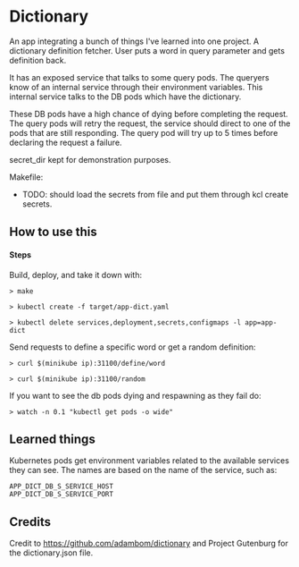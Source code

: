# Dictionary

An app integrating a bunch of things I've learned into one project. A dictionary definition fetcher.
User puts a word in query parameter and gets definition back.

It has an exposed service that talks to some query pods. The queryers know of an internal service through their environment variables. This internal service talks to the DB pods which have the dictionary. 

These DB pods have a high chance of dying before completing the request. The query pods will retry the request, the service should direct to one of the pods that are still responding. The query pod will try up to 5 times before declaring the request a failure. 

secret_dir kept for demonstration purposes.

Makefile:
- TODO: should load the secrets from file and put them through kcl create secrets.

## How to use this

#### Steps
Build, deploy, and take it down with:
```
> make

> kubectl create -f target/app-dict.yaml

> kubectl delete services,deployment,secrets,configmaps -l app=app-dict
```

Send requests to define a specific word or get a random definition:
```
> curl $(minikube ip):31100/define/word

> curl $(minikube ip):31100/random
```

If you want to see the db pods dying and respawning as they fail do:
```
> watch -n 0.1 "kubectl get pods -o wide"
```

## Learned things

Kubernetes pods get environment variables related to the available services they can see.
The names are based on the name of the service, such as:
```
APP_DICT_DB_S_SERVICE_HOST
APP_DICT_DB_S_SERVICE_PORT
```
## Credits

Credit to https://github.com/adambom/dictionary and Project Gutenburg for the dictionary.json file.
